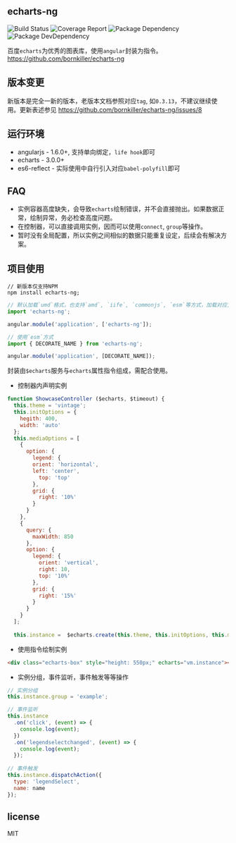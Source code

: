 ## echarts-ng

![Build Status](https://img.shields.io/travis/bornkiller/echarts-ng.svg?style=flat)
![Coverage Report](http://img.shields.io/coveralls/bornkiller/echarts-ng.svg?style=flat)
![Package Dependency](https://david-dm.org/bornkiller/echarts-ng.svg?style=flat)
![Package DevDependency](https://david-dm.org/bornkiller/echarts-ng/dev-status.svg?style=flat)

百度`echarts`为优秀的图表库，使用`angular`封装为指令。https://github.com/bornkiller/echarts-ng

## 版本变更
新版本是完全一新的版本，老版本文档参照对应`tag`, 如`0.3.13`，不建议继续使用。更新表述参见 https://github.com/bornkiller/echarts-ng/issues/8

## 运行环境
+ angularjs - 1.6.0+, 支持单向绑定，`life hook`即可
+ echarts   - 3.0.0+
+ es6-reflect - 实际使用中自行引入对应`babel-polyfill`即可

## FAQ
+ 实例容器高度缺失，会导致`echarts`绘制错误，并不会直接抛出。如果数据正常，绘制异常，务必检查高度问题。
+ 在控制器，可以直接调用实例，因而可以使用`connect`, `group`等操作。
+ 暂时没有全局配置，所以实例之间相似的数据只能重复设定，后续会有解决方案。

## 项目使用
```shell
// 新版本仅支持NPM
npm install echarts-ng;
```

```js
// 默认加载`umd`格式，也支持`amd`, `iife`, `commonjs`, `esm`等方式，加载对应文件即可
import 'echarts-ng';

angular.module('application', ['echarts-ng']);

// 使用`esm`方式
import { DECORATE_NAME } from 'echarts-ng';

angular.module('application', [DECORATE_NAME]);
```

封装由`$echarts`服务与`echarts`属性指令组成，需配合使用。

+ 控制器内声明实例
```javascript
function ShowcaseController ($echarts, $timeout) {
  this.theme = 'vintage';
  this.initOptions = {
    hegith: 400,
    width: 'auto'
  };
  this.mediaOptions = [
    {
      option: {
        legend: {
        orient: 'horizontal',
        left: 'center',
          top: 'top'
        },
        grid: {
          right: '10%'
        }
      }
    },
    {
      query: {
        maxWidth: 850
      },
      option: {
        legend: {
          orient: 'vertical',
          right: 10,
          top: '10%'
        },
        grid: {
          right: '15%'
        }
      }
    }
  ];
  
  this.instance =  $echarts.create(this.theme, this.initOptions, this.mediaOptions).setOption({/ *... */});
```
+  使用指令绘制实例
```html
<div class="echarts-box" style="height: 550px;" echarts="vm.instance"></div>
```
+ 实例分组，事件监听，事件触发等等操作
```javascript
// 实例分组
this.instance.group = 'example';

// 事件监听
this.instance
  .on('click', (event) => {
    console.log(event);
  })
  .on('legendselectchanged', (event) => {
    console.log(event);
  });
  
// 事件触发
this.instance.dispatchAction({
  type: 'legendSelect',
  name: name
});  
```

## license
MIT
